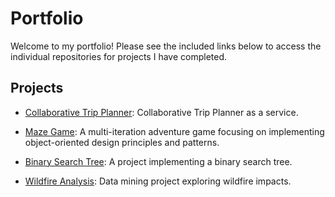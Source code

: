 # Portfolio
Welcome to my portfolio! Please see the included links below to access the individual repositories for projects I have completed.

## Projects
- [Collaborative Trip Planner](https://github.com/sierrareschke/Collaborative-Trip-Planner): Collaborative Trip Planner as a service.
- [Maze Game](https://github.com/sierrareschke/OOD-Maze-Game): A multi-iteration adventure game focusing on implementing object-oriented design principles and patterns.

- [Binary Search Tree](https://github.com/sierrareschke/Binary-Search-Tree): A project implementing a binary search tree.
- [Wildfire Analysis](https://github.com/sierrareschke/Wildfire-Analysis): Data mining project exploring wildfire impacts.


